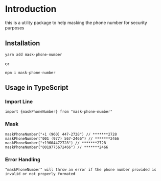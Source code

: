 # Introduction

this is a utility package to help masking the phone number for security purposes

## Installation

    yarn add mask-phone-number

or

    npm i mask-phone-number
    
## Usage in TypeScript

### Import Line

    import {maskPhoneNumber} from "mask-phone-number"
    
### Mask

    maskPhoneNumber("+1 (960) 447-2728") // *******2728
    maskPhoneNumber("001 (977) 567-2466") // *******2466
    maskPhoneNumber("+19604472728") // *******2728
    maskPhoneNumber("0019775672466") // *******2466

### Error Handling

    "maskPhoneNumber" will throw an error if the phone number provided is invalid or not properly formated

